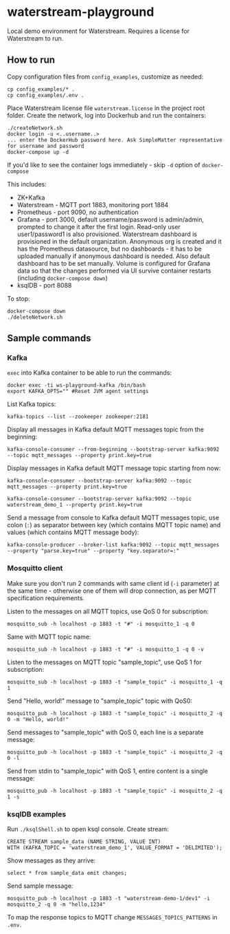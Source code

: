 # waterstream-playground

Local demo environment for Waterstream. Requires a license for Waterstream to run.

## How to run 

Copy configuration files from `config_examples`, customize as needed:

    cp config_examples/* .
    cp config_examples/.env .
    
Place Waterstream license file `waterstream.license` in the project root folder. 
Create the network, log into Dockerhub and run the containers:

    ./createNetwork.sh
    docker login -u <..username..> 
    ... enter the DockerHub password here. Ask SimpleMatter representative for username and password 
    docker-compose up -d 

If you'd like to see the container logs immediately - skip `-d` option of `docker-compose`

This includes:

- ZK+Kafka
- Waterstream - MQTT port 1883, monitoring port 1884
- Prometheus - port 9090, no authentication
- Grafana - port 3000, default username/password is admin/admin, prompted to change it after the first login.
Read-only user user1/password1 is also provisioned.
Waterstream dashboard is provisioned in the default organization. Anonymous org is created and it has 
the Prometheus datasource, but no dashboards - it has to be uploaded manually if anonymous dashboard is needed.
Also default dashboard has to be set manually.
Volume is configured for Grafana data so that the changes performed via UI survive container restarts 
(including `docker-compose down`)
- ksqlDB - port 8088

To stop:

    docker-compose down
    ./deleteNetwork.sh
 
## Sample commands

### Kafka

`exec` into Kafka container to be able to run the commands:

    docker exec -ti ws-playground-kafka /bin/bash
    export KAFKA_OPTS="" #Reset JVM agent settings

List Kafka topics:

    kafka-topics --list --zookeeper zookeeper:2181
    
Display all messages in Kafka default MQTT messages topic from the beginning:
    
    kafka-console-consumer --from-beginning --bootstrap-server kafka:9092 --topic mqtt_messages --property print.key=true

Display messages in Kafka default MQTT message topic starting from now:    

    kafka-console-consumer --bootstrap-server kafka:9092 --topic mqtt_messages --property print.key=true
    
    kafka-console-consumer --bootstrap-server kafka:9092 --topic waterstream_demo_1 --property print.key=true
    
Send a message from console to Kafka default MQTT messages topic, use colon (`:`)  as separator between key 
(which contains MQTT topic name) and values (which contains MQTT message body):
    
    kafka-console-producer --broker-list kafka:9092 --topic mqtt_messages --property "parse.key=true" --property "key.separator=:"

### Mosquitto client 

Make sure you don't run 2 commands with same client id (`-i` parameter) at the same time - otherwise
one of them will drop connection, as per MQTT specification requirements.

Listen to the messages on all MQTT topics, use QoS 0 for subscription:

    mosquitto_sub -h localhost -p 1883 -t "#" -i mosquitto_1 -q 0
    
Same with MQTT topic name: 

    mosquitto_sub -h localhost -p 1883 -t "#" -i mosquitto_1 -q 0 -v
    
Listen to the messages on MQTT topic "sample_topic", use QoS 1 for subscription: 

    mosquitto_sub -h localhost -p 1883 -t "sample_topic" -i mosquitto_1 -q 1 
   
Send "Hello, world!" message to "sample_topic" topic with QoS0:

    mosquitto_pub -h localhost -p 1883 -t "sample_topic" -i mosquitto_2 -q 0 -m "Hello, world!" 
    
Send messages to "sample_topic" with QoS 0, each line is a separate message:

    mosquitto_pub -h localhost -p 1883 -t "sample_topic" -i mosquitto_2 -q 0 -l 
    
Send from stdin to "sample_topic" with QoS 1, entire content is a single message: 

    mosquitto_pub -h localhost -p 1883 -t "sample_topic" -i mosquitto_2 -q 1 -s 


### ksqlDB examples

Run `./ksqlShell.sh` to open ksql console. Create stream:

    CREATE STREAM sample_data (NAME STRING, VALUE INT) 
    WITH (KAFKA_TOPIC = 'waterstream_demo_1', VALUE_FORMAT = 'DELIMITED');

Show messages as they arrive:

    select * from sample_data emit changes;

Send sample message:

    mosquitto_pub -h localhost -p 1883 -t "waterstream-demo-1/dev1" -i mosquitto_2 -q 0 -m "hello,1234"
    
To map the response topics to MQTT change `MESSAGES_TOPICS_PATTERNS` in `.env`.

